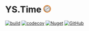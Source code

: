 # YS.Time <img src="res/icon.png" alt="Sample"  width="24" height="24"/>


[![build](https://github.com/yscorecore/ys.time/workflows/build/badge.svg)](https://github.com/yscorecore/ys.time/actions?query=workflow%3Abuild) [![codecov](https://codecov.io/gh/yscorecore/ys.time/branch/master/graph/badge.svg)](https://codecov.io/gh/yscorecore/ys.time) [![Nuget](https://img.shields.io/nuget/v/YS.Time.Core)](https://nuget.org/packages/YS.Time.Core/) [![GitHub](https://img.shields.io/github/license/yscorecore/ys.time)](https://github.com/yscorecore/ys.time/blob/master/LICENSE)
